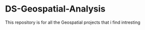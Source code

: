 # DS-Geospatial-Analysis
This repository is for all the Geospatial projects that i find intresting 
